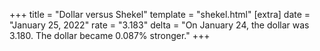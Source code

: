 +++
title = "Dollar versus Shekel"
template = "shekel.html"
[extra]
date = "January 25, 2022"
rate = "3.183"
delta = "On January 24, the dollar was 3.180. The dollar became 0.087% stronger."
+++
